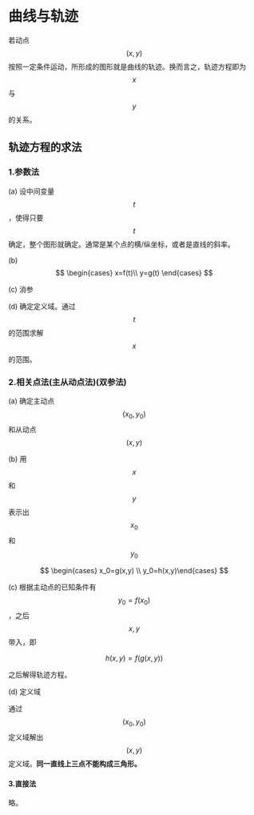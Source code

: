 # 曲线与轨迹

若动点 $$ (x,y) $$ 按照一定条件运动，所形成的图形就是曲线的轨迹。换而言之，轨迹方程即为 $$ x $$ 与 $$ y $$  的关系。

## 轨迹方程的求法

### 1.参数法

(a) 设中间变量 $$ t $$ ，使得只要 $$ t $$ 确定，整个图形就确定。通常是某个点的横/纵坐标，或者是直线的斜率。

(b) $$ \begin{cases} x=f(t)\\ y=g(t) \end{cases} $$

(c) 消参

(d) 确定定义域。通过 $$ t $$ 的范围求解 $$ x $$ 的范围。

### 2.相关点法(主从动点法)(双参法)

(a) 确定主动点 $$ (x_0,y_0) $$ 和从动点 $$ (x,y) $$

(b) 用 $$ x $$ 和 $$ y $$ 表示出 $$ x_0 $$ 和 $$ y_0 $$

$$ \begin{cases} x_0=g(x,y) \\ y_0=h(x,y)\end{cases} $$

(c) 根据主动点的已知条件有 $$ y_0=f(x_0) $$，之后 $$ x,y $$ 带入，即

$$ h(x,y)=f(g(x,y)) $$

之后解得轨迹方程。

(d) 定义域

通过 $$(x_0,y_0)$$ 定义域解出 $$(x,y)$$ 定义域。**同一直线上三点不能构成三角形。**

#### 3.直接法

略。
